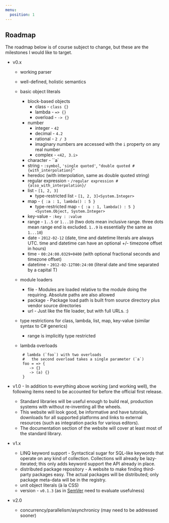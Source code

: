 ```yaml
---
menu:
  position: 1
---
```


## Roadmap

The roadmap below is of course subject to change, but these are the milestones I would like to target.

* v0.x
  * working parser
  * well-defined, holistic semantics
  * basic object literals
    * block-based objects
      * class - `class {}`
      * lambda - `=> {}`
      * overload - `-> {}`
    * number
      * integer - `42`
      * decimal - `4.2`
      * rational - `2 / 3`
      * imaginary numbers are accessed with the `i` property on any real number
      * complex - `<42, 3.i>`
    * character - ``a`
    * string - `:symbol`, `'single quoted'`, `"double quoted #{with_interpolation}"`
    * heredoc (with interpolation, same as double quoted string)
    * regular expression - `/regular expression #{also_with_interpolation}/`
    * list - `[1, 2, 3]`
      * type-restricted list - `[1, 2, 3]<System.Integer>`
    * map - `{ :a : 1, lambda() : 5 }`
      * type-restricted map - `{ :a : 1, lambda() : 5 }<System.Object, System.Integer>`
    * key-value - `:key : :value`
    * range - `1..5` or `1...10` (two dots mean inclusive range. three dots mean range end is excluded. `1..9` is essentially the same as `1...10`)
    * date - `2012-02-12` (date, time and datetime literals are always UTC. time and datetime can have an optional +/- timezone offset in hours)
    * time - `00:24:00.0329+0400` (with optional fractional seconds and timezone offset)
    * datetime - `2012-02-12T00:24:00` (literal date and time separated by a capital T)
  * module loaders
    * file - Modules are loaded relative to the module doing the requiring. Absolute paths are also allowed
    * package - Package load path is built from source directory plus vendor source directories
    * url - Just like the file loader, but with full URLs. :)
  * type restrictions for class, lambda, list, map, key-value (similar syntax to C# generics)
    * range is implicitly type restricted
  * lambda overloads

    ```language-rip
     # lambda (`foo`) with two overloads
     #   the second overload takes a single parameter (`a`)
     foo = => {
     	-> {}
     	-> (a) {}
     }
     ```

* v1.0 - In addition to everything above working (and working well), the following items need to be accounted for before the official first release.
  * Standard libraries will be useful enough to build real, production systems with without re-inventing all the wheels.
  * This website will look good, be informative and have tutorials, downloads for all supported platforms and links to external resources (such as integration packs for various editors).
  * The documentation section of the website will cover at least most of the standard library.

* v1.x
  * LINQ keyword support - Syntactical sugar for SQL-like keywords that operate on any kind of collection. Collections will already be lazy-iterated; this only adds keyword support the API already in place.
  * distributed package repository - A website to make finding third-party packages easy. The actual packages will be distributed; only package meta-data will be in the registry.
  * unit object literals (à la CSS)
  * version - `v0.1.3` (as in [SemVer](http://semver.org/) need to evaluate usefulness)

* v2.0
  * concurrency/parallelism/asynchronicy (may need to be addressed sooner)
